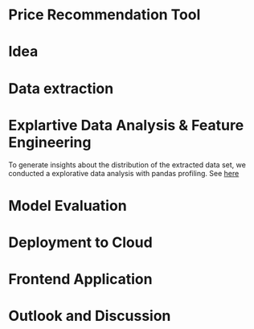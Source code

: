 # Price Recommendation Tool

# Idea


# Data extraction 


# Explartive Data Analysis & Feature Engineering 

To generate insights about the distribution of the extracted data set, we conducted a explorative data analysis with pandas profiling. See [here](https://michaelseitz98.github.io/enterprise-ai-project/eda-wue-rent-all.html)




# Model Evaluation 


# Deployment to Cloud 


# Frontend Application 


# Outlook and Discussion
